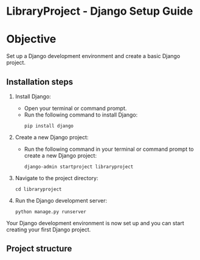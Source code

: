 # LibraryProject - Django Setup Guide

# Objective
Set up a Django development environment and create a basic Django project.

## Installation steps
1. Install Django:
   - Open your terminal or command prompt.
   - Run the following command to install Django:
     ```
     pip install django
     ```

2. Create a new Django project:
   - Run the following command in your terminal or command prompt to create a new Django project:
     ```
     django-admin startproject libraryproject
     ```
3. Navigate to the project directory:
     ```
     cd libraryproject
     ```

4. Run the Django development server:
     ```
     python manage.py runserver
     ```

Your Django development environment is now set up and you can start creating your first Django project.

## Project structure